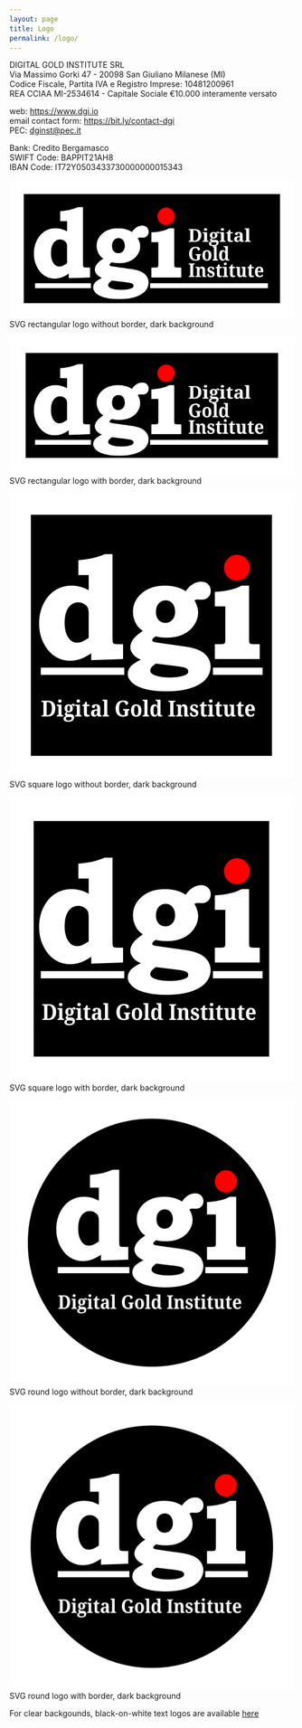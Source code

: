 ```yaml
---
layout: page
title: Logo
permalink: /logo/
---
```


DIGITAL GOLD INSTITUTE SRL  
Via Massimo Gorki 47 - 20098 San Giuliano Milanese (MI)  
Codice Fiscale, Partita IVA e Registro Imprese: 10481200961  
REA CCIAA MI-2534614 - Capitale Sociale €10.000 interamente versato

web: <https://www.dgi.io>  
email contact form: <https://bit.ly/contact-dgi>  
PEC: [dginst@pec.it](mailto:dginst@pec.it)

Bank: Credito Bergamasco  
SWIFT Code: BAPPIT21AH8  
IBAN Code: IT72Y0503433730000000015343

[![SVG rectangular logo without border dark background](/images/logo/dgi-hor-noborder-neg.svg)](/images/logo/dgi-hor-noborder-neg.svg)  
SVG rectangular logo without border, dark background

[![SVG rectangular logo with border dark background](/images/logo/dgi-hor-border-neg.svg)](/images/logo/dgi-hor-border-neg.svg)  
SVG rectangular logo with border, dark background

[![SVG square logo without border dark background](/images/logo/dgi-square-noborder-neg.svg)](/images/logo/dgi-square-noborder-neg.svg)  
SVG square logo without border, dark background

[![SVG square logo with border dark background](/images/logo/dgi-square-border-neg.svg)](/images/logo/dgi-square-border-neg.svg)  
SVG square logo with border, dark background

[![SVG round logo without border dark background](/images/logo/dgi-round-noborder-neg.svg)](/images/logo/dgi-round-noborder-neg.svg)  
SVG round logo without border, dark background

[![SVG round logo with border dark background](/images/logo/dgi-round-border-neg.svg)](/images/logo/dgi-round-border-neg.svg)  
SVG round logo with border, dark background

For clear backgounds, black-on-white text logos are available [here](/about/)
